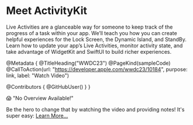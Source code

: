 # Meet ActivityKit

Live Activities are a glanceable way for someone to keep track of the progress of a task within your app. We’ll teach you how you can create helpful experiences for the Lock Screen, the Dynamic Island, and StandBy. Learn how to update your app’s Live Activities, monitor activity state, and take advantage of WidgetKit and SwiftUI to build richer experiences.

@Metadata {
   @TitleHeading("WWDC23")
   @PageKind(sampleCode)
   @CallToAction(url: "https://developer.apple.com/wwdc23/10184", purpose: link, label: "Watch Video")

   @Contributors {
      @GitHubUser(<replace this with your GitHub handle>)
   }
}

😱 "No Overview Available!"

Be the hero to change that by watching the video and providing notes! It's super easy:
 [Learn More…](https://wwdcnotes.github.io/WWDCNotes/documentation/wwdcnotes/contributing)
